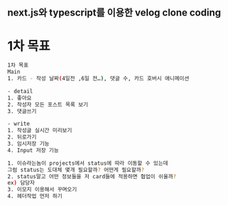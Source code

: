 

## next.js와 typescript를 이용한 velog clone coding

# 1차 목표

```bash
1차 목표
Main
1. 카드 - 작성 날짜(4일전 ,6일 전…), 댓글 수, 카드 호버시 애니메이션

- detail
1. 좋아요
2. 작성자 모든 포스트 목록 보기
3. 댓글쓰기

- write
1. 작성글 실시간 미리보기
2. 뒤로가기
3. 임시저장 기능
4. Input 저장 기능

1. 이슈라는놈이 projects에서 status에 따라 이동할 수 있는데
그럼 status는 도대체 몇개 필요할까? 어떤게 필요할까?
2. status말고 어떤 정보들을 저 card들에 적용하면 협업이 쉬울까?
ex) 담당자
3. 이모지 이용해서 꾸며오기
4. 헤더작업 먼저 하기

```
